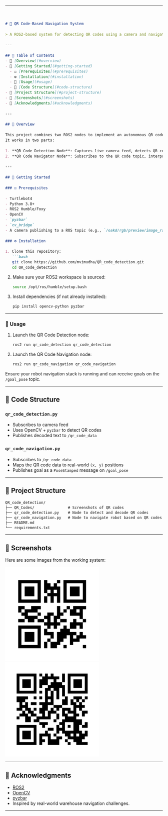 
---

````markdown


# 🤖 QR Code-Based Navigation System

> A ROS2-based system for detecting QR codes using a camera and navigating a robot to predefined locations based on the scanned codes.

---

## 🔗 Table of Contents
- 📍 [Overview](#overview)
- 🚀 [Getting Started](#getting-started)
  - ☑️ [Prerequisites](#prerequisites)
  - ⚙️ [Installation](#installation)
  - 🤖 [Usage](#usage)
  - 🧠 [Code Structure](#code-structure)
- 📁 [Project Structure](#project-structure)
- 📸 [Screenshots](#screenshots)
- 🙌 [Acknowledgments](#acknowledgments)

---

## 📍 Overview

This project combines two ROS2 nodes to implement an autonomous QR code-based navigation system.  
It works in two parts:

1. **QR Code Detection Node**: Captures live camera feed, detects QR codes, and publishes the decoded text.
2. **QR Code Navigator Node**: Subscribes to the QR code topic, interprets the location from the QR code, and sends navigation goals to the robot accordingly.

---

## 🚀 Getting Started

### ☑️ Prerequisites

- Turtlebot4
- Python 3.8+
- ROS2 Humble/Foxy
- OpenCV
- `pyzbar`
- `cv_bridge`
- A camera publishing to a ROS topic (e.g., `/oakd/rgb/preview/image_raw`)

### ⚙️ Installation

1. Clone this repository:
   ```bash
   git clone https://github.com/mvimudha/QR_code_detection.git
   cd QR_code_detection
````

2. Make sure your ROS2 workspace is sourced:

   ```bash
   source /opt/ros/humble/setup.bash
   ```

3. Install dependencies (if not already installed):

   ```bash
   pip install opencv-python pyzbar
   ```

---

### 🤖 Usage

1. Launch the QR Code Detection node:

   ```bash
   ros2 run qr_code_detection qr_code_detection
   ```

2. Launch the QR Code Navigation node:

   ```bash
   ros2 run qr_code_navigation qr_code_navigation
   ```

Ensure your robot navigation stack is running and can receive goals on the `/goal_pose` topic.

---

## 🧠 Code Structure

### `qr_code_detection.py`

* Subscribes to camera feed
* Uses OpenCV + `pyzbar` to detect QR codes
* Publishes decoded text to `/qr_code_data`

### `qr_code_navigation.py`

* Subscribes to `/qr_code_data`
* Maps the QR code data to real-world `(x, y)` positions
* Publishes goal as a `PoseStamped` message on `/goal_pose`

---

## 📁 Project Structure

```
QR_code_detection/
├── QR_Codes/               # Screenshots of QR codes
├── qr_code_detection.py    # Node to detect and decode QR codes
├── qr_code_navigation.py   # Node to navigate robot based on QR codes
├── README.md
└── requirements.txt
```

---

## 📸 Screenshots

Here are some images from the working system:

<p float="left">
  <img src="QR_Codes/qr_code_1.png" width="300"/>
  <img src="QR_Codes/qr_code_5.png" width="300"/>
</p>

---

## 🙌 Acknowledgments

* [ROS2](https://docs.ros.org/en/foxy/index.html)
* [OpenCV](https://opencv.org/)
* [pyzbar](https://github.com/NaturalHistoryMuseum/pyzbar)
* Inspired by real-world warehouse navigation challenges.

---

```
